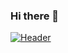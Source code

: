 ### Hi there 👋
[![Header](https://upload.wikimedia.org/wikipedia/commons/thumb/c/c3/Python-logo-notext.svg/1200px-Python-logo-notext.svg.png "Header")]('https://upload.wikimedia.org/wikipedia/commons/thumb/c/c3/Python-logo-notext.svg/1200px-Python-logo-notext.svg.png)
